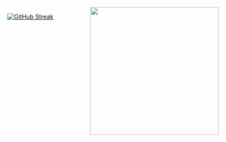 <img src="https://github.com/Hernan404/Hernan404/assets/83614099/b91812a1-dac3-4ae7-8094-e383b22a5546" width="300" style="float: right; margin-right:10px;">




[![GitHub Streak](https://streak-stats.demolab.com?user=Hernan404&theme=gotham&exclude_days=Sun)](https://git.io/streak-stats)
